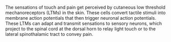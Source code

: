 The sensations of touch and pain get perceived by cutaneous low threshold mechanoreceptors (LTMs) in the skin. These cells convert tactile stimuli into membrane action potentials that then trigger neuronal action potentials. These LTMs can adapt and transmit sensations to sensory neurons, which project to the spinal cord at the dorsal horn to relay light touch or to the lateral spinothalamic tract to convey pain.